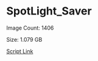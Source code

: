 # SpotLight_Saver

Image Count: 1406

Size: 1.079 GB

[Script Link](https://github.com/liuyal/Archive/blob/master/Python/Utilities/Miscellaneous/spotlight_saver.py)